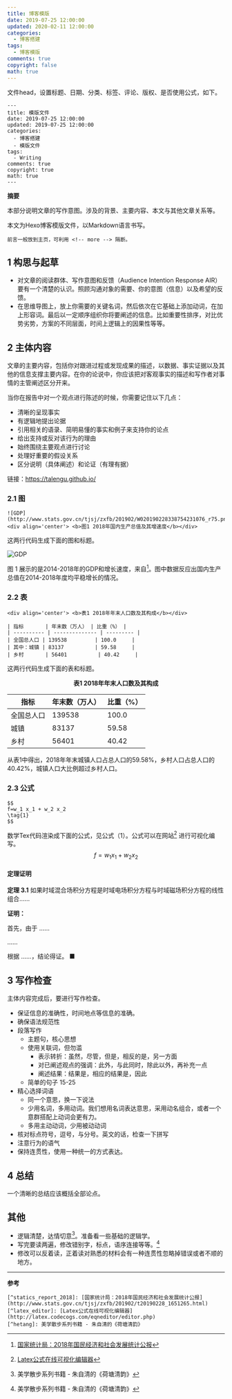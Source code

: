 ```yaml
---
title: 博客模版
date: 2019-07-25 12:00:00
updated: 2020-02-11 12:00:00
categories:
  - 博客搭建
tags:
  - 博客模版
comments: true
copyright: false
math: true
---
```


文件head，设置标题、日期、分类、标签、评论、版权、是否使用公式，如下。
```
---
title: 模版文件
date: 2019-07-25 12:00:00
updated: 2019-07-25 12:00:00
categories:
  - 博客搭建
  - 模版文件
tags:
  - Writing
comments: true
copyright: true
math: true
---
```

**摘要**

本部分说明文章的写作意图。涉及的背景、主要内容、本文与其他文章关系等。

本文为Hexo博客模版文件，以Markdown语言书写。


```
前言一般放到主页，可利用 <!-- more --> 隔断。
```
<!-- more -->

## 1 构思与起草

- 对文章的阅读群体、写作意图和反馈（Audience Intention Response AIR）要有一个清楚的认识。照顾沟通对象的需要、你的意图（信息）以及希望的反馈。
- 在思维导图上，放上你需要的关键名词，然后依次在它基础上添加动词，在加上形容词。最后以一定顺序组织你将要阐述的信息。比如重要性排序，对比优势劣势，方案的不同层面，时间上逻辑上的因果性等等。

## 2 主体内容
文章的主要内容，包括你对跟进过程或发现成果的描述，以数据、事实证据以及其他的信息支撑主要内容。在你的论说中，你应该把对客观事实的描述和写作者对事情的主管阐述区分开来。

当你在报告中对一个观点进行陈述的时候，你需要记住以下几点：
- 清晰的呈现事实
- 有逻辑地提出论据
- 引用相关的语录、简明易懂的事实和例子来支持你的论点
- 给出支持或反对该行为的理由
- 始终围绕主要观点进行讨论
- 处理好重要的假设关系
- 区分说明（具体阐述）和论证（有理有据）

链接：https://talengu.github.io/

### 2.1 图

```
![GDP](http://www.stats.gov.cn/tjsj/zxfb/201902/W020190228338754231076_r75.png)
<div align='center'> <b>图1 2018年国内生产总值及其增速度</b></div>
```
这两行代码生成下面的图和标题。

![GDP](http://www.stats.gov.cn/tjsj/zxfb/201902/W020190228338754231076_r75.png)

图 1 展示的是2014-2018年的GDP和增长速度，来自[^statics_report_2018]。图中数据反应出国内生产总值在2014-2018年度均平稳增长的情况。

### 2.2 表
```
<div align='center'> <b>表1 2018年年末人口数及其构成</b></div>

| 指标       | 年末数（万人） | 比重（%） |
| ---------- | -------------- | --------- |
| 全国总人口 | 139538         | 100.0     |
| 其中：城镇 | 83137          | 59.58     |
| 乡村       | 56401          | 40.42     |
```
这两行代码生成下面的表和标题。

<div align='center'> <b>表1 2018年年末人口数及其构成</b></div>

| 指标       | 年末数（万人） | 比重（%） |
| ---------- | -------------- | --------- |
| 全国总人口 | 139538         | 100.0     |
| 城镇       | 83137          | 59.58     |
| 乡村       | 56401          | 40.42     |

从表1中得出，2018年年末城镇人口占总人口的59.58%，乡村人口占总人口的40.42%，城镇人口大比例超过乡村人口。

### 2.3 公式

```
$$
f=w_1 x_1 + w_2 x_2
\tag{1}
$$
```
数学Tex代码渲染成下面的公式，见公式（1）。公式可以在网站[^latex_editor] 进行可视化编写。
$$
f=w_1 x_1 + w_2 x_2
\tag{1}
$$



#### 定理证明

**定理 3.1** 如果时域混合场积分方程是时域电场积分方程与时域磁场积分方程的线性组合……

**证明：**

首先，由于 ……

 ……

根据 ……，结论得证。                        ■



## 3 写作检查
主体内容完成后，要进行写作检查。

- 保证信息的准确性，时间地点等信息的准确。
- 确保语法规范性
- 段落写作
	- 主题句，核心思想
	- 使用关联词，但勿滥
		- 表示转折：虽然，尽管，但是，相反的是，另一方面
		- 对已阐述观点的强调：此外，与此同时，除此以外，再补充一点
		- 阐述结果：结果是，相应的结果是，因此
	- 简单的句子 15-25
- 精心选择词语
	- 同一个意思，换一下说法
	- 少用名词，多用动词。我们想用名词表达意思，采用动名组合，或者一个意群搭配上动词会更有力。
	- 多用主动动词，少用被动动词
- 核对标点符号，逗号，与分号。英文的话，检查一下拼写
- 注意行为的语气
- 保持连贯性，使用一种统一的方式表达。




## 4 总结

一个清晰的总结应该概括全部论点。

## 其他
- 逻辑清楚，达情切意[^hetang]。准备看一些基础的逻辑学。
- 写完要读两遍，修改错别字，标点，语序连接等等。[^hetang]
- 修改可以反着读，正着读对熟悉的材料会有一种连贯性忽略掉错误或者不顺的地方。

---
**参考**

```
[^statics_report_2018]: [国家统计局：2018年国民经济和社会发展统计公报](http://www.stats.gov.cn/tjsj/zxfb/201902/t20190228_1651265.html)
[^latex_editor]: [Latex公式在线可视化编辑器](http://latex.codecogs.com/eqneditor/editor.php)
[^hetang]: 美学散步系列书籍 - 朱自清的《荷塘清韵》
```


[^statics_report_2018]: [国家统计局：2018年国民经济和社会发展统计公报](http://www.stats.gov.cn/tjsj/zxfb/201902/t20190228_1651265.html)
[^latex_editor]: [Latex公式在线可视化编辑器](http://latex.codecogs.com/eqneditor/editor.php)
[^hetang]: 美学散步系列书籍 - 朱自清的《荷塘清韵》


